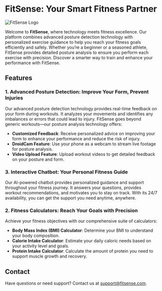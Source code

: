 # FitSense: Your Smart Fitness Partner

![FitSense Logo](path/to/your/image.png)

Welcome to **FitSense**, where technology meets fitness excellence. Our platform combines advanced posture detection technology with personalized exercise guidance to help you reach your fitness goals efficiently and safely. Whether you’re a beginner or a seasoned athlete, FitSense provides detailed posture analysis to ensure you perform each exercise with precision. Discover a smarter way to train and enhance your performance with FitSense.

## Features


### 1. Advanced Posture Detection: Improve Your Form, Prevent Injuries
Our advanced posture detection technology provides real-time feedback on your form during workouts. It analyzes your movements and identifies any imbalances or errors that could lead to injury. FitSense goes beyond generic workouts—our posture analysis technology offers:

- **Customized Feedback**: Receive personalized advice on improving your form to enhance your performance and reduce the risk of injury.
- **DroidCam Feature**: Use your phone as a webcam to stream live footage for posture analysis.
- **Video Upload Feature**: Upload workout videos to get detailed feedback on your posture and form.

  
### 3. Interactive Chatbot: Your Personal Fitness Guide
Our AI-powered chatbot provides personalized guidance and support throughout your fitness journey. It answers your questions, provides workout recommendations, and motivates you to stay on track. With its 24/7 availability, you can get the support you need anytime, anywhere.

### 2. Fitness Calculators: Reach Your Goals with Precision
Achieve your fitness objectives with our comprehensive suite of calculators:

- **Body Mass Index (BMI) Calculator**: Determine your BMI to understand your body composition.
- **Calorie Intake Calculator**: Estimate your daily caloric needs based on your activity level and goals.
- **Protein Intake Calculator**: Calculate the amount of protein you need to support muscle growth and recovery.


## Contact

Have questions or need support? Contact us at [support@fitsense.com](mailto:support@fitsense.com).
